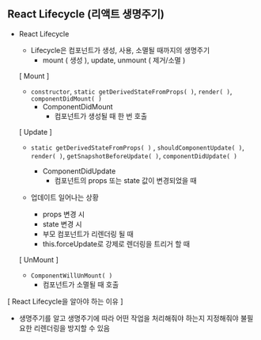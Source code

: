 ## React Lifecycle (리액트 생명주기)
- React Lifecycle
  - Lifecycle은 컴포넌트가 생성, 사용, 소멸될 때까지의 생명주기
      - mount ( 생성 ), update, unmount ( 제거/소멸 )
  
  [ Mount ]
  
  - `constructor`, `static getDerivedStateFromProps( )`, `render( )`, `componentDidMount( )`
      - ComponentDidMount
          - 컴포넌트가 생성될 때 한 번 호출
  
  [ Update ]
  
  - `static getDerivedStateFromProps( )` , `shouldComponentUpdate( )`, `render( )`, `getSnapshotBeforeUpdate( )`, `componentDidUpdate( )`
      - ComponentDidUpdate
          - 컴포넌트의 props 또는 state 값이 변경되었을 때
            
  - 업데이트 일어나는 상황
      - props 변경 시
      - state 변경 시
      - 부모 컴포넌트가 리렌더링 될 때
      - this.forceUpdate로 강제로 렌더링을 트리거 할 때
  
  [ UnMount ]
  
  - `ComponentWillUnMount( )`
      - 컴포넌트가 소멸될 때 호출
        
[ React Lifecycle을 알아야 하는 이유 ]
  - 생명주기를 알고 생명주기에 따라 어떤 작업을 처리해줘야 하는지 지정해줘야 불필요한 리렌더링을 방지할 수 있음
